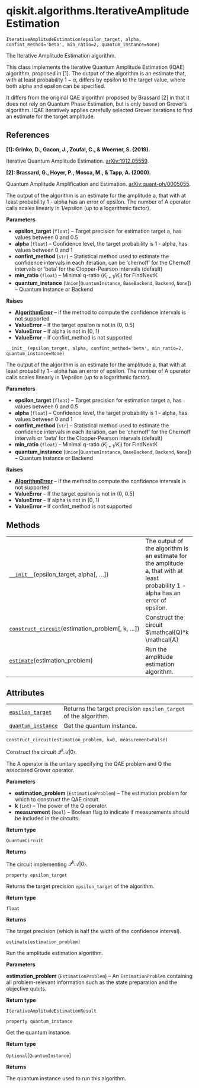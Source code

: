 # qiskit.algorithms.IterativeAmplitudeEstimation

<span id="undefined" />

`IterativeAmplitudeEstimation(epsilon_target, alpha, confint_method='beta', min_ratio=2, quantum_instance=None)`

The Iterative Amplitude Estimation algorithm.

This class implements the Iterative Quantum Amplitude Estimation (IQAE) algorithm, proposed in \[1]. The output of the algorithm is an estimate that, with at least probability $1 - \alpha$, differs by epsilon to the target value, where both alpha and epsilon can be specified.

It differs from the original QAE algorithm proposed by Brassard \[2] in that it does not rely on Quantum Phase Estimation, but is only based on Grover’s algorithm. IQAE iteratively applies carefully selected Grover iterations to find an estimate for the target amplitude.

## References

**\[1]: Grinko, D., Gacon, J., Zoufal, C., & Woerner, S. (2019).**

Iterative Quantum Amplitude Estimation. [arXiv:1912.05559](https://arxiv.org/abs/1912.05559).

**\[2]: Brassard, G., Hoyer, P., Mosca, M., & Tapp, A. (2000).**

Quantum Amplitude Amplification and Estimation. [arXiv:quant-ph/0005055](http://arxiv.org/abs/quant-ph/0005055).

The output of the algorithm is an estimate for the amplitude a, that with at least probability 1 - alpha has an error of epsilon. The number of A operator calls scales linearly in 1/epsilon (up to a logarithmic factor).

**Parameters**

*   **epsilon\_target** (`float`) – Target precision for estimation target a, has values between 0 and 0.5
*   **alpha** (`float`) – Confidence level, the target probability is 1 - alpha, has values between 0 and 1
*   **confint\_method** (`str`) – Statistical method used to estimate the confidence intervals in each iteration, can be ‘chernoff’ for the Chernoff intervals or ‘beta’ for the Clopper-Pearson intervals (default)
*   **min\_ratio** (`float`) – Minimal q-ratio ($K_{i+1} / K_i$) for FindNextK
*   **quantum\_instance** (`Union`\[`QuantumInstance`, `BaseBackend`, `Backend`, `None`]) – Quantum Instance or Backend

**Raises**

*   [**AlgorithmError**](qiskit.algorithms.AlgorithmError#qiskit.algorithms.AlgorithmError "qiskit.algorithms.AlgorithmError") – if the method to compute the confidence intervals is not supported
*   **ValueError** – If the target epsilon is not in (0, 0.5]
*   **ValueError** – If alpha is not in (0, 1)
*   **ValueError** – If confint\_method is not supported

<span id="undefined" />

`__init__(epsilon_target, alpha, confint_method='beta', min_ratio=2, quantum_instance=None)`

The output of the algorithm is an estimate for the amplitude a, that with at least probability 1 - alpha has an error of epsilon. The number of A operator calls scales linearly in 1/epsilon (up to a logarithmic factor).

**Parameters**

*   **epsilon\_target** (`float`) – Target precision for estimation target a, has values between 0 and 0.5
*   **alpha** (`float`) – Confidence level, the target probability is 1 - alpha, has values between 0 and 1
*   **confint\_method** (`str`) – Statistical method used to estimate the confidence intervals in each iteration, can be ‘chernoff’ for the Chernoff intervals or ‘beta’ for the Clopper-Pearson intervals (default)
*   **min\_ratio** (`float`) – Minimal q-ratio ($K_{i+1} / K_i$) for FindNextK
*   **quantum\_instance** (`Union`\[`QuantumInstance`, `BaseBackend`, `Backend`, `None`]) – Quantum Instance or Backend

**Raises**

*   [**AlgorithmError**](qiskit.algorithms.AlgorithmError#qiskit.algorithms.AlgorithmError "qiskit.algorithms.AlgorithmError") – if the method to compute the confidence intervals is not supported
*   **ValueError** – If the target epsilon is not in (0, 0.5]
*   **ValueError** – If alpha is not in (0, 1)
*   **ValueError** – If confint\_method is not supported

## Methods

|                                                                                                                                                                                           |                                                                                                                                   |             |
| ----------------------------------------------------------------------------------------------------------------------------------------------------------------------------------------- | --------------------------------------------------------------------------------------------------------------------------------- | ----------- |
| [`__init__`](#qiskit.algorithms.IterativeAmplitudeEstimation.__init__ "qiskit.algorithms.IterativeAmplitudeEstimation.__init__")(epsilon\_target, alpha\[, …])                            | The output of the algorithm is an estimate for the amplitude a, that with at least probability 1 - alpha has an error of epsilon. |             |
| [`construct_circuit`](#qiskit.algorithms.IterativeAmplitudeEstimation.construct_circuit "qiskit.algorithms.IterativeAmplitudeEstimation.construct_circuit")(estimation\_problem\[, k, …]) | Construct the circuit \$\mathcal{Q}^k \mathcal{A}                                                                                 | 0\rangle\$. |
| [`estimate`](#qiskit.algorithms.IterativeAmplitudeEstimation.estimate "qiskit.algorithms.IterativeAmplitudeEstimation.estimate")(estimation\_problem)                                     | Run the amplitude estimation algorithm.                                                                                           |             |

## Attributes

|                                                                                                                                                          |                                                                 |
| -------------------------------------------------------------------------------------------------------------------------------------------------------- | --------------------------------------------------------------- |
| [`epsilon_target`](#qiskit.algorithms.IterativeAmplitudeEstimation.epsilon_target "qiskit.algorithms.IterativeAmplitudeEstimation.epsilon_target")       | Returns the target precision `epsilon_target` of the algorithm. |
| [`quantum_instance`](#qiskit.algorithms.IterativeAmplitudeEstimation.quantum_instance "qiskit.algorithms.IterativeAmplitudeEstimation.quantum_instance") | Get the quantum instance.                                       |

<span id="undefined" />

`construct_circuit(estimation_problem, k=0, measurement=False)`

Construct the circuit $\mathcal{Q}^k \mathcal{A} |0\rangle$.

The A operator is the unitary specifying the QAE problem and Q the associated Grover operator.

**Parameters**

*   **estimation\_problem** (`EstimationProblem`) – The estimation problem for which to construct the QAE circuit.
*   **k** (`int`) – The power of the Q operator.
*   **measurement** (`bool`) – Boolean flag to indicate if measurements should be included in the circuits.

**Return type**

`QuantumCircuit`

**Returns**

The circuit implementing $\mathcal{Q}^k \mathcal{A} |0\rangle$.

<span id="undefined" />

`property epsilon_target`

Returns the target precision `epsilon_target` of the algorithm.

**Return type**

`float`

**Returns**

The target precision (which is half the width of the confidence interval).

<span id="undefined" />

`estimate(estimation_problem)`

Run the amplitude estimation algorithm.

**Parameters**

**estimation\_problem** (`EstimationProblem`) – An `EstimationProblem` containing all problem-relevant information such as the state preparation and the objective qubits.

**Return type**

`IterativeAmplitudeEstimationResult`

<span id="undefined" />

`property quantum_instance`

Get the quantum instance.

**Return type**

`Optional`\[`QuantumInstance`]

**Returns**

The quantum instance used to run this algorithm.
